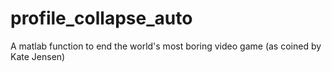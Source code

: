 # profile_collapse_auto
A matlab function to end the world's most boring video game (as coined by Kate Jensen)
